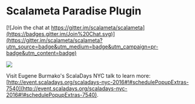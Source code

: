 # Scalameta Paradise Plugin

[![Join the chat at https://gitter.im/scalameta/scalameta](https://badges.gitter.im/Join%20Chat.svg)](https://gitter.im/scalameta/scalameta?utm_source=badge&utm_medium=badge&utm_campaign=pr-badge&utm_content=badge)

![](https://dl.dropboxusercontent.com/s/zqe336e8hm0595s/Screenshot%202016-05-10%2012.40.48.png?dl=0)

Visit Eugene Burmako's ScalaDays NYC talk to learn more: [http://event.scaladays.org/scaladays-nyc-2016#!#schedulePopupExtras-7540](http://event.scaladays.org/scaladays-nyc-2016#!#schedulePopupExtras-7540).
